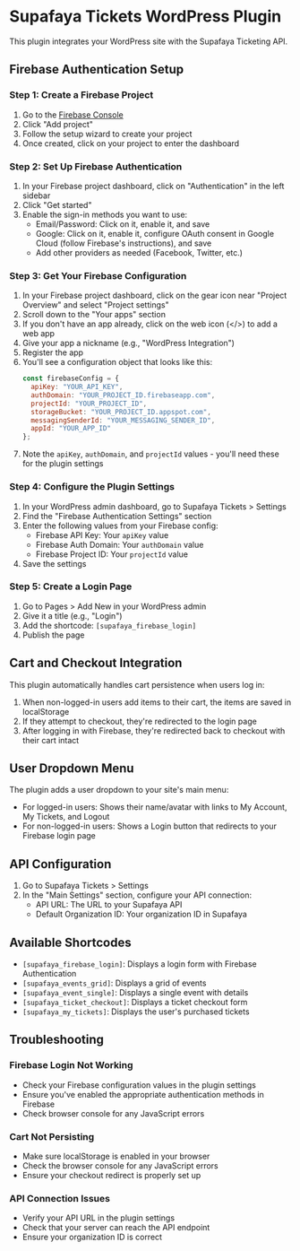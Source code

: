 # Supafaya Tickets WordPress Plugin

This plugin integrates your WordPress site with the Supafaya Ticketing API.

## Firebase Authentication Setup

### Step 1: Create a Firebase Project

1. Go to the [Firebase Console](https://console.firebase.google.com/)
2. Click "Add project"
3. Follow the setup wizard to create your project
4. Once created, click on your project to enter the dashboard

### Step 2: Set Up Firebase Authentication

1. In your Firebase project dashboard, click on "Authentication" in the left sidebar
2. Click "Get started"
3. Enable the sign-in methods you want to use:
   - Email/Password: Click on it, enable it, and save
   - Google: Click on it, enable it, configure OAuth consent in Google Cloud (follow Firebase's instructions), and save
   - Add other providers as needed (Facebook, Twitter, etc.)

### Step 3: Get Your Firebase Configuration

1. In your Firebase project dashboard, click on the gear icon near "Project Overview" and select "Project settings"
2. Scroll down to the "Your apps" section
3. If you don't have an app already, click on the web icon (</>) to add a web app
4. Give your app a nickname (e.g., "WordPress Integration")
5. Register the app
6. You'll see a configuration object that looks like this:
   ```javascript
   const firebaseConfig = {
     apiKey: "YOUR_API_KEY",
     authDomain: "YOUR_PROJECT_ID.firebaseapp.com",
     projectId: "YOUR_PROJECT_ID",
     storageBucket: "YOUR_PROJECT_ID.appspot.com",
     messagingSenderId: "YOUR_MESSAGING_SENDER_ID",
     appId: "YOUR_APP_ID"
   };
   ```
7. Note the `apiKey`, `authDomain`, and `projectId` values - you'll need these for the plugin settings

### Step 4: Configure the Plugin Settings

1. In your WordPress admin dashboard, go to Supafaya Tickets > Settings
2. Find the "Firebase Authentication Settings" section
3. Enter the following values from your Firebase config:
   - Firebase API Key: Your `apiKey` value
   - Firebase Auth Domain: Your `authDomain` value
   - Firebase Project ID: Your `projectId` value
4. Save the settings

### Step 5: Create a Login Page

1. Go to Pages > Add New in your WordPress admin
2. Give it a title (e.g., "Login")
3. Add the shortcode: `[supafaya_firebase_login]`
4. Publish the page

## Cart and Checkout Integration

This plugin automatically handles cart persistence when users log in:

1. When non-logged-in users add items to their cart, the items are saved in localStorage
2. If they attempt to checkout, they're redirected to the login page
3. After logging in with Firebase, they're redirected back to checkout with their cart intact

## User Dropdown Menu

The plugin adds a user dropdown to your site's main menu:

- For logged-in users: Shows their name/avatar with links to My Account, My Tickets, and Logout
- For non-logged-in users: Shows a Login button that redirects to your Firebase login page

## API Configuration

1. Go to Supafaya Tickets > Settings
2. In the "Main Settings" section, configure your API connection:
   - API URL: The URL to your Supafaya API
   - Default Organization ID: Your organization ID in Supafaya

## Available Shortcodes

- `[supafaya_firebase_login]`: Displays a login form with Firebase Authentication
- `[supafaya_events_grid]`: Displays a grid of events
- `[supafaya_event_single]`: Displays a single event with details
- `[supafaya_ticket_checkout]`: Displays a ticket checkout form
- `[supafaya_my_tickets]`: Displays the user's purchased tickets

## Troubleshooting

### Firebase Login Not Working
- Check your Firebase configuration values in the plugin settings
- Ensure you've enabled the appropriate authentication methods in Firebase
- Check browser console for any JavaScript errors

### Cart Not Persisting
- Make sure localStorage is enabled in your browser
- Check the browser console for any JavaScript errors
- Ensure your checkout redirect is properly set up

### API Connection Issues
- Verify your API URL in the plugin settings
- Check that your server can reach the API endpoint
- Ensure your organization ID is correct 